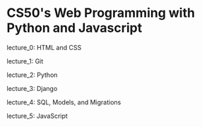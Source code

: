 # CS50's Web Programming with Python and Javascript

lecture_0: HTML and CSS

lecture_1: Git

lecture_2: Python

lecture_3: Django

lecture_4: SQL, Models, and Migrations

lecture_5: JavaScript